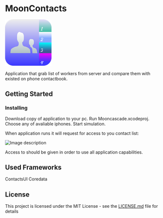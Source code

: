 # MoonContacts
![Image description](https://github.com/kubzero/MoonContacts/blob/master/Mooncascade/Mooncascade/Assets.xcassets/AppIcon.appiconset/Icon-App-76x76@2x.png)

Application that grab list of workers from server and compare them with existed on phone contactbook.


## Getting Started


### Installing
Download copy of application to your pc.
Run Mooncascade.xcodeproj.
Choose any of avaliable iphones.
Start simulation.

When application runs it will request for access to you contact list: 

![Image description](https://pp.userapi.com/c850120/v850120099/cd1d1/zwGqxCrVUto.jpg)

Access to should be given in order to use all application capabilities. 

## Used Frameworks
ContactsUI 
Coredata 

## License

This project is licensed under the MIT License - see the [LICENSE.md](LICENSE.md) file for details


